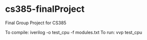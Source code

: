 cs385-finalProject
==================

Final Group Project for CS385

To compile: iverilog -o test_cpu -f modules.txt
To run: vvp test_cpu
